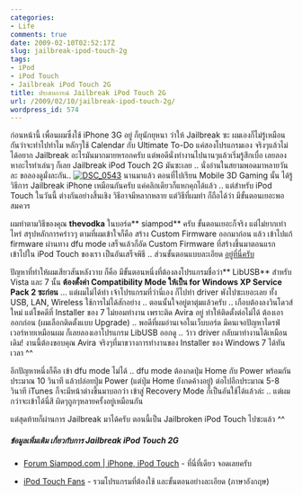 ```yaml
---
categories:
- Life
comments: true
date: 2009-02-10T02:52:17Z
slug: jailbreak-ipod-touch-2g
tags:
- iPod
- iPod Touch
- Jailbreak iPod Touch 2G
title: ประสบการณ์ Jailbreak iPod Touch 2G
url: /2009/02/10/jailbreak-ipod-touch-2g/
wordpress_id: 574
---
```


ก่อนหน้านี้ เพื่อนผมซึ่งใช้ iPhone 3G อยู่ ก็ยุนักยุหนา ว่าให้ Jailbreak ซะ ผมเองก็ไม่รู้เหมือนกันว่าจะทำไปทำไม หลักๆใช้ Calendar กับ Ultimate To-Do แค่สองโปรแกรมเอง จริงๆแล้วไม่ได้อยาก Jailbreak อะไรมันมากมายหรอกครับ แต่พอดีนั่งทำงานไปนานๆแล้วเริ่มรู้สึกเบื่อ เลยลองหาอะไรทำเล่นๆ ก็เลย Jailbreak iPod Touch 2G มันซะเลย .. นั่งอ่านในสยามพอดมาหลายวันละ ขอลองดูมั่งละกัน.. [ ![DSC_0543](https://armno.in.th/wp-content/uploads/2009/02/dsc-0543-thumb.jpg)](https://armno.in.th/wp-content/uploads/2009/02/dsc-0543.jpg) นานมาแล้ว ตอนที่ไปเรียน Mobile 3D Gaming นั้น ได้รู้วิธีการ Jailbreak iPhone เหมือนกันครับ แค่คลิกเดียวก็แหกคุกได้แล้ว .. แต่สำหรับ iPod Touch ในวันนี้ ต่างกันอย่างสิ้นเชิง วิธีอาจมีหลากหลาย แต่วิธีที่ผมทำ ก็ถือได้ว่า มีขั้นตอนเยอะพอสมควร



ผมทำตามวิธีของคุณ **thevodka** ในบอร์ด** siampod** ครับ ขั้นตอนเยอะก็จริง แต่ไม่ยากเท่าไหร่ สรุปหลักการคร่าวๆ ตามที่ผมเข้าใจก็คือ สร้าง Custom Firmware ออกมาก่อน แล้ว เข้าไปแก้ firmware ผ่านทาง dfu mode เสร็จแล้วก็อัด Custom Firmware ที่สร้างขึ้นมาตอนแรก เข้าไปใน iPod Touch ของเรา เป็นอันเสร็จพิธี .. ส่วนขั้นตอนแบบละเอียด [อยู่ที่นี่ครับ](http://www.siampod.com/node/7913)



ปัญหาที่ทำให้ผมเสียวสันหลังวาบ ก็คือ มีขั้นตอนหนึ่งที่ต้องลงโปรแกรมชื่อว่า** LibUSB** สำหรับ Vista และ 7 นั้น **ต้องตั้งค่า Compatibility Mode ให้เป็น for Windows XP Service Pack 2 ซะก่อน** … แต่ผมไม่ได้ทำ เจ้าโปรแกรมที่ว่านี่เอง ก็ไปทำ driver พังไปซะเยอะเลย ทั้ง USB, LAN, Wireless ใช้การไม่ได้สักอย่าง .. ตอนนั้นใจอยู่ตาตุ่มแล้วครับ .. เกือบต้องลงวินโดวส์ใหม่ แต่โชคดีที่ Installer ของ 7 ไม่ยอมทำงาน เพราะติด Avira อยู่ ทำให้ติดตั้งต่อไม่ได้ ต้องเอาออกก่อน (ผมเลือกติดตั้งแบบ Upgrade) .. พอดีที่ผมอ่านเจอในเว็บบอร์ด มีคนเจอปัญหาไดรฟ์เวอร์หายเหมือนผม ก็เลยลองเอาโปรแกรม LibUSB ออกดู .. ว้าว driver กลับมาทำงานได้เหมือนเดิม! งานนี้ต้องขอบคุณ Avira จริงๆที่มาขวางการทำงานของ Installer ของ Windows 7 ได้ทันเวลา ^^



อีกปัญหาหนึ่งก็คือ เข้า dfu mode ไม่ได้ .. dfu mode ต้องกดปุ่ม Home กับ Power พร้อมกันประมาณ 10 วินาที แล้วปล่อยปุ่ม Power (แต่ปุ่ม Home ยังกดค้างอยู่) ต่อไปอีกประมาณ 5-8 วินาที iTunes ก็จะมีหน้าต่างขึ้นมาบอกว่า เข้าสู่ Recovery Mode ก็เป็นอันใช้ได้แล้วล่ะ .. แต่ผมกว่าจะเข้าได้นี่สิ ผิดๆถูกๆหลายครั้งอยู่เหมือนกัน



แต่สุดท้ายก็ผ่านการ Jailbreak มาได้ครับ ตอนนี้เป็น Jailbroken iPod Touch ไปซะแล้ว ^^



##### ข้อมูลเพิ่มเติม เกี่ยวกับการ Jailbreak iPod Touch 2G




  * [Forum Siampod.com | iPhone, iPod Touch](http://www.siampod.com/forum/community/iphone) - ที่นี่ที่เดียว จอดเลยครับ

  * [iPod Touch Fans](http://www.ipodtouchfans.com/forums/showthread.php?t=137796) - รวมโปรแกรมที่ต้องใช้ และขั้นตอนอย่างละเอียด (ภาษาอังกฤษ)
